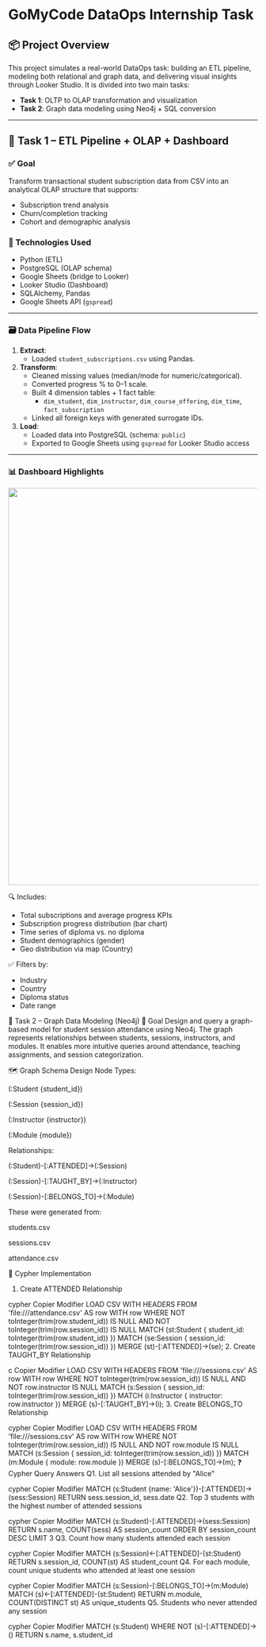 # GoMyCode DataOps Internship Task

## 📦 Project Overview

This project simulates a real-world DataOps task: building an ETL pipeline, modeling both relational and graph data, and delivering visual insights through Looker Studio. It is divided into two main tasks:

- **Task 1**: OLTP to OLAP transformation and visualization
- **Task 2**: Graph data modeling using Neo4j + SQL conversion

---

## 🧪 Task 1 – ETL Pipeline + OLAP + Dashboard

### ✅ Goal

Transform transactional student subscription data from CSV into an analytical OLAP structure that supports:

- Subscription trend analysis
- Churn/completion tracking
- Cohort and demographic analysis

### 🔧 Technologies Used

- Python (ETL)
- PostgreSQL (OLAP schema)
- Google Sheets (bridge to Looker)
- Looker Studio (Dashboard)
- SQLAlchemy, Pandas
- Google Sheets API (`gspread`)

---

### 🗃️ Data Pipeline Flow

1. **Extract**:
   - Loaded `student_subscriptions.csv` using Pandas.
2. **Transform**:
   - Cleaned missing values (median/mode for numeric/categorical).
   - Converted progress % to 0–1 scale.
   - Built 4 dimension tables + 1 fact table:
     - `dim_student`, `dim_instructor`, `dim_course_offering`, `dim_time`, `fact_subscription`
   - Linked all foreign keys with generated surrogate IDs.
3. **Load**:
   - Loaded data into PostgreSQL (schema: `public`)
   - Exported to Google Sheets using `gspread` for Looker Studio access

---

### 📊 Dashboard Highlights

<img src="C:\GoMyCode\Capture d'écran 2025-06-22 130847.png" width="800"/>

🔍 Includes:
- Total subscriptions and average progress KPIs
- Subscription progress distribution (bar chart)
- Time series of diploma vs. no diploma
- Student demographics (gender)
- Geo distribution via map (Country)

✅ Filters by:
- Industry
- Country
- Diploma status
- Date range





🧪 Task 2 – Graph Data Modeling (Neo4j)
🎯 Goal
Design and query a graph-based model for student session attendance using Neo4j. The graph represents relationships between students, sessions, instructors, and modules. It enables more intuitive queries around attendance, teaching assignments, and session categorization.

🗺️ Graph Schema Design
Node Types:

(:Student {student_id})

(:Session {session_id})

(:Instructor {instructor})

(:Module {module})

Relationships:

(:Student)-[:ATTENDED]->(:Session)

(:Session)-[:TAUGHT_BY]->(:Instructor)

(:Session)-[:BELONGS_TO]->(:Module)

These were generated from:

students.csv

sessions.csv

attendance.csv

🔁 Cypher Implementation
1. Create ATTENDED Relationship

cypher
Copier
Modifier
LOAD CSV WITH HEADERS FROM 'file:///attendance.csv' AS row
WITH row
WHERE NOT toInteger(trim(row.student_id)) IS NULL AND NOT toInteger(trim(row.session_id)) IS NULL
MATCH (st:Student { student_id: toInteger(trim(row.student_id)) })
MATCH (se:Session { session_id: toInteger(trim(row.session_id)) })
MERGE (st)-[:ATTENDED]->(se);
2. Create TAUGHT_BY Relationship

c
Copier
Modifier
LOAD CSV WITH HEADERS FROM 'file:///sessions.csv' AS row
WITH row
WHERE NOT toInteger(trim(row.session_id)) IS NULL AND NOT row.instructor IS NULL
MATCH (s:Session { session_id: toInteger(trim(row.session_id)) })
MATCH (i:Instructor { instructor: row.instructor })
MERGE (s)-[:TAUGHT_BY]->(i);
3. Create BELONGS_TO Relationship

cypher
Copier
Modifier
LOAD CSV WITH HEADERS FROM 'file:///sessions.csv' AS row
WITH row
WHERE NOT toInteger(trim(row.session_id)) IS NULL AND NOT row.module IS NULL
MATCH (s:Session { session_id: toInteger(trim(row.session_id)) })
MATCH (m:Module { module: row.module })
MERGE (s)-[:BELONGS_TO]->(m);
❓ Cypher Query Answers
Q1. List all sessions attended by "Alice"

cypher
Copier
Modifier
MATCH (s:Student {name: 'Alice'})-[:ATTENDED]->(sess:Session)
RETURN sess.session_id, sess.date
Q2. Top 3 students with the highest number of attended sessions

cypher
Copier
Modifier
MATCH (s:Student)-[:ATTENDED]->(sess:Session)
RETURN s.name, COUNT(sess) AS session_count
ORDER BY session_count DESC
LIMIT 3
Q3. Count how many students attended each session

cypher
Copier
Modifier
MATCH (s:Session)<-[:ATTENDED]-(st:Student)
RETURN s.session_id, COUNT(st) AS student_count
Q4. For each module, count unique students who attended at least one session

cypher
Copier
Modifier
MATCH (s:Session)-[:BELONGS_TO]->(m:Module)
MATCH (s)<-[:ATTENDED]-(st:Student)
RETURN m.module, COUNT(DISTINCT st) AS unique_students
Q5. Students who never attended any session

cypher
Copier
Modifier
MATCH (s:Student)
WHERE NOT (s)-[:ATTENDED]->()
RETURN s.name, s.student_id

